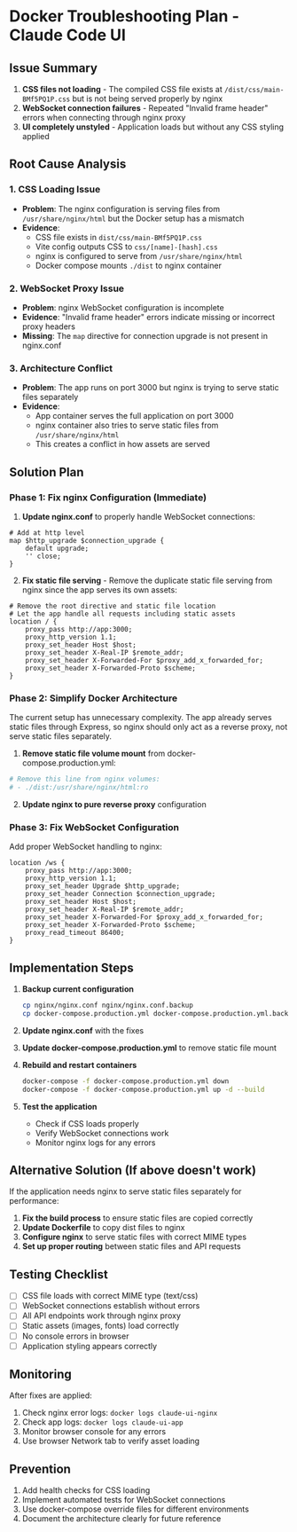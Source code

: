# Docker Troubleshooting Plan - Claude Code UI

## Issue Summary

1. **CSS files not loading** - The compiled CSS file exists at `/dist/css/main-BMf5PQ1P.css` but is not being served properly by nginx
2. **WebSocket connection failures** - Repeated "Invalid frame header" errors when connecting through nginx proxy
3. **UI completely unstyled** - Application loads but without any CSS styling applied

## Root Cause Analysis

### 1. CSS Loading Issue
- **Problem**: The nginx configuration is serving files from `/usr/share/nginx/html` but the Docker setup has a mismatch
- **Evidence**: 
  - CSS file exists in `dist/css/main-BMf5PQ1P.css`
  - Vite config outputs CSS to `css/[name]-[hash].css`
  - nginx is configured to serve from `/usr/share/nginx/html`
  - Docker compose mounts `./dist` to nginx container

### 2. WebSocket Proxy Issue
- **Problem**: nginx WebSocket configuration is incomplete
- **Evidence**: "Invalid frame header" errors indicate missing or incorrect proxy headers
- **Missing**: The `map` directive for connection upgrade is not present in nginx.conf

### 3. Architecture Conflict
- **Problem**: The app runs on port 3000 but nginx is trying to serve static files separately
- **Evidence**: 
  - App container serves the full application on port 3000
  - nginx container also tries to serve static files from `/usr/share/nginx/html`
  - This creates a conflict in how assets are served

## Solution Plan

### Phase 1: Fix nginx Configuration (Immediate)

1. **Update nginx.conf** to properly handle WebSocket connections:
```nginx
# Add at http level
map $http_upgrade $connection_upgrade {
    default upgrade;
    '' close;
}
```

2. **Fix static file serving** - Remove the duplicate static file serving from nginx since the app serves its own assets:
```nginx
# Remove the root directive and static file location
# Let the app handle all requests including static assets
location / {
    proxy_pass http://app:3000;
    proxy_http_version 1.1;
    proxy_set_header Host $host;
    proxy_set_header X-Real-IP $remote_addr;
    proxy_set_header X-Forwarded-For $proxy_add_x_forwarded_for;
    proxy_set_header X-Forwarded-Proto $scheme;
}
```

### Phase 2: Simplify Docker Architecture

The current setup has unnecessary complexity. The app already serves static files through Express, so nginx should only act as a reverse proxy, not serve static files separately.

1. **Remove static file volume mount** from docker-compose.production.yml:
```yaml
# Remove this line from nginx volumes:
# - ./dist:/usr/share/nginx/html:ro
```

2. **Update nginx to pure reverse proxy** configuration

### Phase 3: Fix WebSocket Configuration

Add proper WebSocket handling to nginx:
```nginx
location /ws {
    proxy_pass http://app:3000;
    proxy_http_version 1.1;
    proxy_set_header Upgrade $http_upgrade;
    proxy_set_header Connection $connection_upgrade;
    proxy_set_header Host $host;
    proxy_set_header X-Real-IP $remote_addr;
    proxy_set_header X-Forwarded-For $proxy_add_x_forwarded_for;
    proxy_set_header X-Forwarded-Proto $scheme;
    proxy_read_timeout 86400;
}
```

## Implementation Steps

1. **Backup current configuration**
   ```bash
   cp nginx/nginx.conf nginx/nginx.conf.backup
   cp docker-compose.production.yml docker-compose.production.yml.backup
   ```

2. **Update nginx.conf** with the fixes

3. **Update docker-compose.production.yml** to remove static file mount

4. **Rebuild and restart containers**
   ```bash
   docker-compose -f docker-compose.production.yml down
   docker-compose -f docker-compose.production.yml up -d --build
   ```

5. **Test the application**
   - Check if CSS loads properly
   - Verify WebSocket connections work
   - Monitor nginx logs for any errors

## Alternative Solution (If above doesn't work)

If the application needs nginx to serve static files separately for performance:

1. **Fix the build process** to ensure static files are copied correctly
2. **Update Dockerfile** to copy dist files to nginx
3. **Configure nginx** to serve static files with correct MIME types
4. **Set up proper routing** between static files and API requests

## Testing Checklist

- [ ] CSS file loads with correct MIME type (text/css)
- [ ] WebSocket connections establish without errors
- [ ] All API endpoints work through nginx proxy
- [ ] Static assets (images, fonts) load correctly
- [ ] No console errors in browser
- [ ] Application styling appears correctly

## Monitoring

After fixes are applied:
1. Check nginx error logs: `docker logs claude-ui-nginx`
2. Check app logs: `docker logs claude-ui-app`
3. Monitor browser console for any errors
4. Use browser Network tab to verify asset loading

## Prevention

1. Add health checks for CSS loading
2. Implement automated tests for WebSocket connections
3. Use docker-compose override files for different environments
4. Document the architecture clearly for future reference